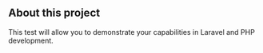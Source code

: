 ## About this project

This test will allow you to demonstrate your capabilities in Laravel and PHP development.

